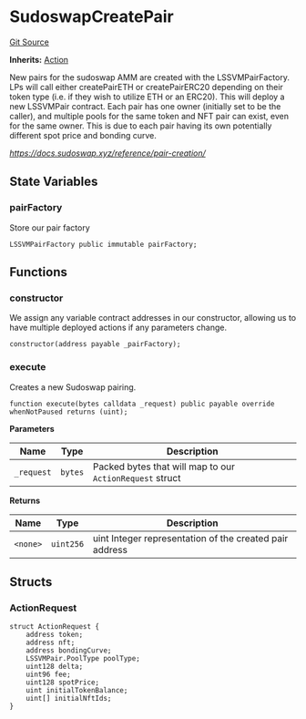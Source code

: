 # SudoswapCreatePair
[Git Source](https://github.com/FloorDAO/floor-v2/blob/445b96358cc205e432e359914c1681c0f44048b0/src/contracts/actions/sudoswap/CreatePair.sol)

**Inherits:**
[Action](/src/contracts/actions/Action.sol/contract.Action.md)

New pairs for the sudoswap AMM are created with the LSSVMPairFactory. LPs will call
either createPairETH or createPairERC20 depending on their token type (i.e. if they
wish to utilize ETH or an ERC20). This will deploy a new LSSVMPair contract.
Each pair has one owner (initially set to be the caller), and multiple pools for the
same token and NFT pair can exist, even for the same owner. This is due to each pair
having its own potentially different spot price and bonding curve.

*https://docs.sudoswap.xyz/reference/pair-creation/*


## State Variables
### pairFactory
Store our pair factory


```solidity
LSSVMPairFactory public immutable pairFactory;
```


## Functions
### constructor

We assign any variable contract addresses in our constructor, allowing us
to have multiple deployed actions if any parameters change.


```solidity
constructor(address payable _pairFactory);
```

### execute

Creates a new Sudoswap pairing.


```solidity
function execute(bytes calldata _request) public payable override whenNotPaused returns (uint);
```
**Parameters**

|Name|Type|Description|
|----|----|-----------|
|`_request`|`bytes`|Packed bytes that will map to our `ActionRequest` struct|

**Returns**

|Name|Type|Description|
|----|----|-----------|
|`<none>`|`uint256`|uint Integer representation of the created pair address|


## Structs
### ActionRequest

```solidity
struct ActionRequest {
    address token;
    address nft;
    address bondingCurve;
    LSSVMPair.PoolType poolType;
    uint128 delta;
    uint96 fee;
    uint128 spotPrice;
    uint initialTokenBalance;
    uint[] initialNftIds;
}
```


